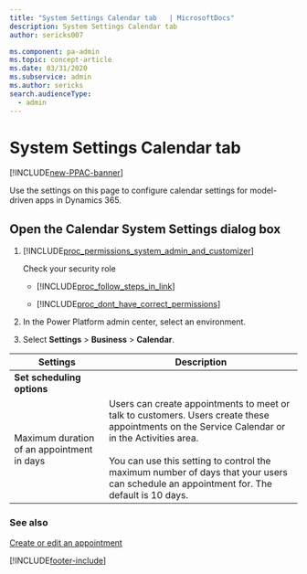 ```yaml
---
title: "System Settings Calendar tab   | MicrosoftDocs"
description: System Settings Calendar tab 
author: sericks007

ms.component: pa-admin
ms.topic: concept-article
ms.date: 03/31/2020
ms.subservice: admin
ms.author: sericks
search.audienceType: 
  - admin
---
```

# System Settings Calendar tab

[!INCLUDE[new-PPAC-banner](~/includes/new-PPAC-banner.md)]

Use the settings on this page to configure calendar settings for model-driven apps in Dynamics 365.  
  
## Open the Calendar System Settings dialog box 
  
1. [!INCLUDE[proc_permissions_system_admin_and_customizer](../includes/proc-permissions-system-admin-and-customizer.md)]  
  
    Check your security role  
  
   - [!INCLUDE[proc_follow_steps_in_link](../includes/proc-follow-steps-in-link.md)]  
  
   - [!INCLUDE[proc_dont_have_correct_permissions](../includes/proc-dont-have-correct-permissions.md)]  
  
2. In the Power Platform admin center, select an environment. 

3. Select **Settings** > **Business** > **Calendar**.  
  
|                  Settings                  |                                                                                                                                                                          Description                                                                                                                                                                           |
|--------------------------------------------|----------------------------------------------------------------------------------------------------------------------------------------------------------------------------------------------------------------------------------------------------------------------------------------------------------------------------------------------------------------|
|         **Set scheduling options**         |                                                                                                                                                                                                                                                                                                                                                                |
| Maximum duration of an appointment in days | Users can create appointments to meet or talk to customers. Users create these appointments on the Service Calendar or in the Activities area.<br /><br /> You can use this setting to control the maximum number of days that your users can schedule an appointment for. The default is 10 days. |
  
### See also  
 [Create or edit an appointment](/dynamics365/customerengagement/on-premises/basics/create-edit-appointment)


[!INCLUDE[footer-include](../includes/footer-banner.md)]
